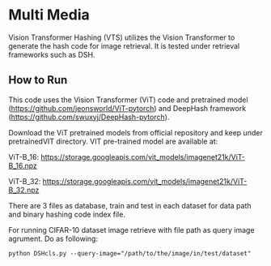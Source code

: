 # Multi Media

Vision Transformer Hashing (VTS) utilizes the Vision Transformer to generate the hash code for image retrieval.
It is tested under retrieval frameworks such as DSH.

## How to Run

This code uses the Vision Transformer (ViT) code and pretrained model (https://github.com/jeonsworld/ViT-pytorch) and DeepHash framework (https://github.com/swuxyj/DeepHash-pytorch).

Download the ViT pretrained models from official repository and keep under pretrainedVIT directory. VIT pre-trained model are available at:

ViT-B_16: https://storage.googleapis.com/vit_models/imagenet21k/ViT-B_16.npz

ViT-B_32: https://storage.googleapis.com/vit_models/imagenet21k/ViT-B_32.npz

There are 3 files as database, train and test in each dataset for data path and binary hashing code index file.

For running CIFAR-10 dataset image retrieve with file path as query image agrument. Do as following:
```
python DSHcls.py --query-image="/path/to/the/image/in/test/dataset"
```
